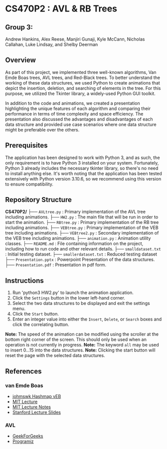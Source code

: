 # CS470P2 : AVL & RB Trees

## Group 3:
Andrew Hankins, Alex Reese, Manjiri Gunaji, Kyle McCann, Nicholas Callahan, Luke Lindsay, and Shelby Deerman

## Overview
As part of this project, we implemented three well-known algorithms, Van Emde Boas trees, AVL trees, and Red-Black trees. To better understand the working of these data structures, we used Python to create animations that depict the insertion, deletion, and searching of elements in the tree. For this purpose, we utilized the Tkinter library, a widely-used Python GUI toolkit.

In addition to the code and animations, we created a presentation highlighting the unique features of each algorithm and comparing their performance in terms of time complexity and space efficiency. The presentation also discussed the advantages and disadvantages of each data structure and provided use case scenarios where one data structure might be preferable over the others.

## Prerequisites
The application has been designed to work with Python 3, and as such, the only requirement is to have Python 3 installed on your system. Fortunately, Python 3 already includes the necessary tkinter library, so there's no need to install anything else. It's worth noting that the application has been tested extensively with Python version 3.10.6, so we recommend using this version to ensure compatibility.

## Repository Structure
**CS470P2/**
├── `AVLtree.py` : Primary implementation of the AVL tree including animations.
├── `HW2.py` : The main file that will be run in order to start the animation.
├── `RBtree.py` : Primary implementation of the RB tree including animations.
├── `VEBtree.py` : Primary implementation of the VEB tree including animations.
├── `VEBtree2.py` : Secondary implementation of the VEB tree including animations.
├── `animation.py` : Animation utility classes.
├── `README.md` : File containing information on the project, including how to run code and other relevant details.
├── `smalldataset.txt` : Initial testing dataset.
├── `smallerdataset.txt` : Reduced testing dataset
├── `Presentation.pptx` : Powerpoint Presentation of the data structures.
├── `Presentation.pdf` : Presentation in pdf form.

## Instructions
1. Run 'python3 HW2.py' to launch the animation application.
2. Click the `Settings` button in the lower left-hand corner.
3. Select the two data structures to be displayed and exit the settings menu.
4. Click the `Start` button.
5. Enter an integer value into either the `Insert`, `Delete`, or `Search` boxes and click the correlating button.

**Note:**
The speed of the animation can be modified using the scroller at the bottom right corner of the screen. This should only be used when an operation is not currently in progress.
**Note:**
The keyword `all` may be used to insert 0...15 into the data structures.
**Note:**
Clicking the start button will reset the page with the selected data structures.

## References
### van Emde Boas
- [johmswk Hashmap vEB](https://github.com/jhomswk/Van_Emde_Boas_Tree)
- [MIT Lecture](https://www.youtube.com/watch?v=hmReJCupbNU)
- [MIT Lecture Notes](https://ocw.mit.edu/courses/6-046j-design-and-analysis-of-algorithms-spring-2015/49c8fa24dffce58052c90d46ac800387_MIT6_046JS15_lec04.pdf)
- [Stanford Lecture Slides](https://web.stanford.edu/class/archive/cs/cs166/cs166.1146/lectures/14/Small14.pdf)

### AVL
- [GeekForGeeks](https://www.geeksforgeeks.org/introduction-to-avl-tree/)
- [Programiz](https://www.programiz.com/dsa/avl-tree)